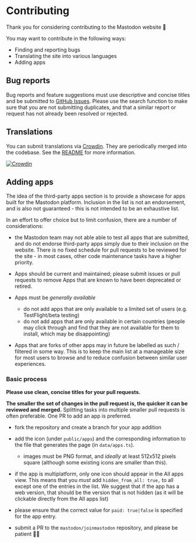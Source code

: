 # Contributing

Thank you for considering contributing to the Mastodon website 🐘

You may want to contribute in the following ways:

- Finding and reporting bugs
- Translating the site into various languages
- Adding apps

## Bug reports

Bug reports and feature suggestions must use descriptive and concise titles and be submitted to [GitHub Issues](https://github.com/mastodon/joinmastodon/issues). Please use the search function to make sure that you are not submitting duplicates, and that a similar report or request has not already been resolved or rejected.

## Translations

You can submit translations via [Crowdin](https://crowdin.com/project/joinmastodon). They are periodically merged into the codebase. See the [README](./README.md) for more information.

[![Crowdin](https://d322cqt584bo4o.cloudfront.net/mastodon/localized.svg)](https://crowdin.com/project/joinmastodon)

## Adding apps

The idea of the third-party apps section is to provide a showcase for apps built for the Mastodon platform. Inclusion in the list is not an endorsement, and is also not guaranteed - this is not intended to be an exhaustive list.

In an effort to offer choice but to limit confusion, there are a number of considerations:

- the Mastodon team may not able able to test all apps that are submitted, and do not endorse third-party apps simply due to their inclusion on the website. There is no fixed schedule for pull requests to be reviewed for the site - in most cases, other code maintenance tasks have a higher priority.

- Apps should be current and maintained; please submit issues or pull requests to remove Apps that are known to have been deprecated or retired.

- Apps must be *generally available*
  - do not add apps that are only available to a limited set of users (e.g. TestFlight/beta testing)
  - do not add apps that are only available in certain countries (people may click through and find that they are not available for them to install, which may be disappointing)

- Apps that are forks of other apps may in future be labelled as such / filtered in some way. This is to keep the main list at a manageable size for most users to browse and to reduce confusion between similar user experiences.

### Basic process

**Please use clean, concise titles for your pull requests.**

**The smaller the set of changes in the pull request is, the quicker it can be reviewed and merged.** Splitting tasks into multiple smaller pull requests is often preferable. One PR to add an app is preferred.

- fork the repository and create a branch for your app addition

- add the icon (under `public/apps`) and the corresponding information to the file that generates the page (in `data/apps.ts`).
  - images must be PNG format, and *ideally* at least 512x512 pixels square (although some existing icons are smaller than this).

- if the app is multiplatform, only one icon should appear in the All apps view. This means that you *must* add `hidden_from_all: true,` to all except one of the entries in the list. We suggest that if the app has a web version, that should be the version that is not hidden (as it will be clickable directly from the All apps list)

- please ensure that the correct value for `paid: true|false` is specified for the app entry.

- submit a PR to the `mastodon/joinmastodon` repository, and please be patient 👍🏻️

